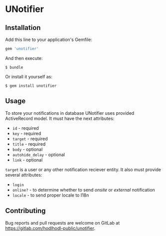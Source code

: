# UNotifier

## Installation

Add this line to your application's Gemfile:

```ruby
gem 'unotifier'
```

And then execute:

    $ bundle

Or install it yourself as:

    $ gem install unotifier

## Usage

To store your notifications in database UNotifier uses provided ActiveRecord model. It must have the next attributes:
* `id` - required
* `key` - required
* `target` - required
* `title` - required
* `body` - optional
* `autohide_delay` - optional
* `link` - optional

`target` is a user or any other notification reciever entity. It also must provide several attributes:
* `login`
* `online?` - to determine whether to send *onsite* or *external* notification
* `locale` - to send proper locale to I18n


## Contributing

Bug reports and pull requests are welcome on GitLab at https://gitlab.com/hodlhodl-public/unotifier.
